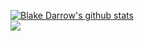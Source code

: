 <a href="https://github.com/anuraghazra/github-readme-stats"><img align="center" src="https://github-readme-stats.vercel.app/api?username=BlakeDarrow&show_icons=true&include_all_commits=true&theme=radical&hide_border=true" alt="Blake Darrow's github stats" /></a></br>
<a href="https://github.com/anuraghazra/github-readme-stats"><img align="center" src="https://github-readme-stats.vercel.app/api/top-langs/?username=BlakeDarrow&layout=compact&theme=radical&hide_border=true&card_width=445" /></a>

